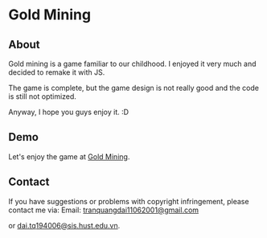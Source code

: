 # Gold Mining
## About
Gold mining is a game familiar to our childhood. I enjoyed it very much and decided to remake it with JS.

The game is complete, but the game design is not really good and the code is still not optimized.

Anyway, I hope you guys enjoy it. :D

## Demo
Let's enjoy the game at [Gold Mining](https://trandai1106.github.io/).
## Contact
If you have suggestions or problems with copyright infringement, please contact me via:
Email: tranquangdai11062001@gmail.com 

or dai.tq194006@sis.hust.edu.vn.
